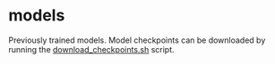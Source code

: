 # models
Previously trained models.
Model checkpoints can be downloaded by running the [download_checkpoints.sh](../download_checkpoints.sh) script.
